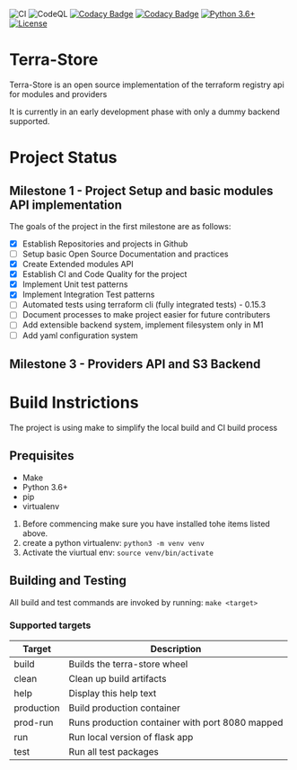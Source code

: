 ![CI](https://github.com/terra-store/terra-store/actions/workflows/build.yml/badge.svg) ![CodeQL](https://github.com/terra-store/terra-store/workflows/CodeQL/badge.svg) [![Codacy Badge](https://app.codacy.com/project/badge/Grade/02ce2a63a46e4b28aea65c866c4ea932)](https://www.codacy.com/gh/terra-store/terra-store/dashboard?utm_source=github.com&utm_medium=referral&utm_content=terra-store/terra-store&utm_campaign=Badge_Grade)  [![Codacy Badge](https://app.codacy.com/project/badge/Coverage/02ce2a63a46e4b28aea65c866c4ea932)](https://www.codacy.com/gh/terra-store/terra-store/dashboard?utm_source=github.com&utm_medium=referral&utm_content=terra-store/terra-store&utm_campaign=Badge_Coverage) [![Python 3.6+](https://img.shields.io/badge/python-3.6+-blue.svg)](https://www.python.org/downloads/release/python-360/) [![License](https://img.shields.io/badge/License-Apache%202.0-blue.svg)](https://opensource.org/licenses/Apache-2.0)

# Terra-Store

Terra-Store is an open source implementation of the terraform registry api for modules and providers

It is currently in an early development phase with only a dummy backend supported.

# Project Status

## Milestone 1 - Project Setup and basic modules API implementation

The goals of the project in the first milestone are as follows:

-   [x] Establish Repositories and projects in Github
-   [ ] Setup basic Open Source Documentation and practices
-   [x] Create Extended modules API 
-   [x] Establish CI and Code Quality for the project
-   [x] Implement Unit test patterns
-   [x] Implement Integration Test patterns
-   [ ] Automated tests using terraform cli (fully integrated tests) - 0.15.3
-   [ ] Document processes to make project easier for future contributers
-   [ ] Add extensible backend system, implement filesystem only in M1
-   [ ] Add yaml configuration system

## Milestone 3 - Providers API and S3 Backend

# Build Instrictions

The project is using make to simplify the local build and CI build process

## Prequisites

-   Make
-   Python 3.6+
-   pip
-   virtualenv

1.  Before commencing make sure you have installed tohe items listed above.
2.  create a python virtualenv: `python3 -m venv venv`
3.  Activate the viurtual env: `source venv/bin/activate`

## Building and Testing

All build and test commands are invoked by running: `make <target>`

### Supported targets

| Target     | Description                                     |
| ---------- | ----------------------------------------------- |
| build      | Builds the terra-store wheel                    |
| clean      | Clean up build artifacts                        |
| help       | Display this help text                          |
| production | Build production container                      |
| prod-run   | Runs production container with port 8080 mapped |
| run        | Run local version of flask app                  |
| test       | Run all test packages                           |
